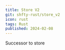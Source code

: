 ```yaml
---
title: Store V2
git: shfty-rust/store_v2
icon: rust
tags: Rust
published: 2024-02-08
---
```


Successor to store

